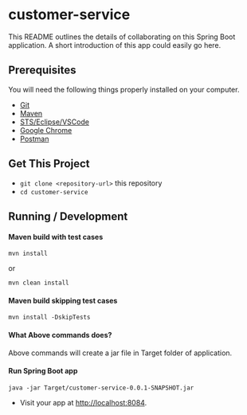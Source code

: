 # customer-service
This README outlines the details of collaborating on this Spring Boot application.
A short introduction of this app could easily go here.

## Prerequisites

You will need the following things properly installed on your computer.
* [Git](https://git-scm.com/)
* [Maven]()
* [STS/Eclipse/VSCode]()
* [Google Chrome](https://google.com/chrome/)
* [Postman]()

## Get This Project

* `git clone <repository-url>` this repository
* `cd customer-service`

## Running / Development
#### Maven build with test cases
```
mvn install
```
or
```
mvn clean install
```

#### Maven build skipping test cases
```
mvn install -DskipTests
```

#### What Above commands does?
Above commands will create a jar file in Target folder of application.

#### Run Spring Boot app
```
java -jar Target/customer-service-0.0.1-SNAPSHOT.jar
```

* Visit your app at [http://localhost:8084](http://localhost:8084).
